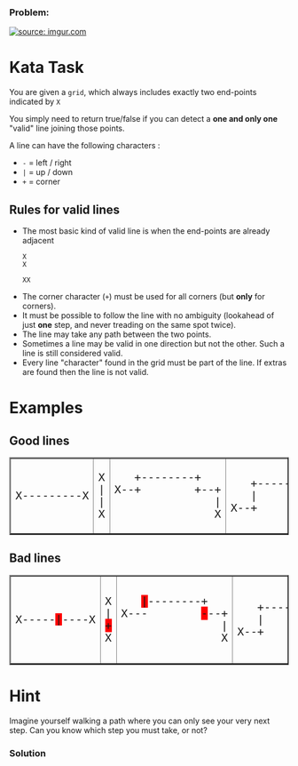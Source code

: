 ### Problem:
<p><a href="https://imgur.com/ta6gv1i" target="_blank"><img src="https://i.imgur.com/ta6gv1i.png?1" title="source: imgur.com"></a></p>
<h1 id="kata-task">Kata Task</h1>
<p>You are given a <code>grid</code>, which always includes exactly two end-points indicated by <code>X</code></p>
<p>You simply need to return true/false if you can detect a <strong>one and only one</strong> &quot;valid&quot; line joining those points.</p>
<p>A line can have the following characters :</p>
<ul>
<li><code>-</code> = left / right</li>
<li><code>|</code> = up / down</li>
<li><code>+</code> = corner</li>
</ul>
<h2 id="rules-for-valid-lines">Rules for valid lines</h2>
<ul>
<li>The most basic kind of valid line is when the end-points are already adjacent<pre><code>X
X</code></pre><pre><code>XX</code></pre></li>
<li>The corner character (<code>+</code>) must be used for all corners (but <strong>only</strong> for corners).</li>
<li>It must be possible to follow the line with no ambiguity (lookahead of just <strong>one</strong> step, and never treading on the same spot twice).</li>
<li>The line may take any path between the two points.</li>
<li>Sometimes a line may be valid in one direction but not the other. Such a line is still considered valid.</li>
<li>Every line &quot;character&quot; found in the grid must be part of the line. If extras are found then the line is not valid.</li>
</ul>
<h1 id="examples">Examples</h1>
<h2 id="good-lines">Good lines</h2>
<table border="2">
<tbody><tr>

<td width="20%">
<pre style="font-size:20px;line-height:22px">X---------X
</pre>

</td><td width="20%">
<pre style="font-size:20px;line-height:22px">X
|
|
X
</pre>

</td><td width="20%">
<pre style="font-size:20px;line-height:22px">   +--------+
X--+        +--+
               |
               X
</pre>

</td><td width="20%">
<pre style="font-size:20px;line-height:22px">   +-------------+
   |             |
X--+      X------+    
</pre>

</td><td width="20%">
<pre style="font-size:20px;line-height:22px">   +-------+
   |      +<span style="background:green">+</span>+---+
X--+      +-+   X
</pre>
</td></tr></tbody></table>

<h2 id="bad-lines">Bad lines</h2>
<table border="2">

<tbody><tr>
<td width="20%">
<pre style="font-size:20px;line-height:22px">X-----<span style="background:red">|</span>----X
</pre>

</td><td width="20%">
<pre style="font-size:20px;line-height:22px">X
|
<span style="background:red">+</span>
X
</pre>

</td><td width="20%">
<pre style="font-size:20px;line-height:22px">   <span style="background:red">|</span>--------+
X---        <span style="background:red">-</span>--+
               |
               X
</pre>

</td><td width="20%">
<pre style="font-size:20px;line-height:22px">   +------<span style="background:red"> </span>
   |      <span style="background:red"> </span>       
X--+      X  
</pre>

</td><td width="20%">
<pre style="font-size:20px;line-height:22px">      +------+
      |      |
X-----<span style="background:red">+</span>------+
      |
      X
</pre>
</td></tr></tbody></table>

<h1 id="hint">Hint</h1>
<p>Imagine yourself walking a path where you can only see your very next step. Can you know which step you must take, or not?</p>

### Solution